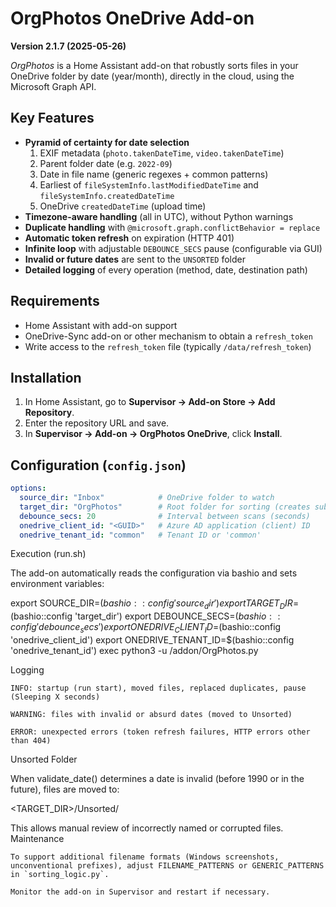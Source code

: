 # OrgPhotos OneDrive Add-on

**Version 2.1.7 (2025-05-26)**

*OrgPhotos* is a Home Assistant add-on that robustly sorts files in your OneDrive folder by date (year/month), directly in the cloud, using the Microsoft Graph API.

## Key Features

- **Pyramid of certainty for date selection**  
  1. EXIF metadata (`photo.takenDateTime`, `video.takenDateTime`)  
  2. Parent folder date (e.g. `2022-09`)  
  3. Date in file name (generic regexes + common patterns)  
  4. Earliest of `fileSystemInfo.lastModifiedDateTime` and `fileSystemInfo.createdDateTime`  
  5. OneDrive `createdDateTime` (upload time)  
- **Timezone-aware handling** (all in UTC), without Python warnings  
- **Duplicate handling** with `@microsoft.graph.conflictBehavior = replace`  
- **Automatic token refresh** on expiration (HTTP 401)  
- **Infinite loop** with adjustable `DEBOUNCE_SECS` pause (configurable via GUI)  
- **Invalid or future dates** are sent to the `UNSORTED` folder  
- **Detailed logging** of every operation (method, date, destination path)  

## Requirements

- Home Assistant with add-on support  
- OneDrive-Sync add-on or other mechanism to obtain a `refresh_token`  
- Write access to the `refresh_token` file (typically `/data/refresh_token`)  

## Installation

1. In Home Assistant, go to **Supervisor → Add-on Store → Add Repository**.  
2. Enter the repository URL and save.  
3. In **Supervisor → Add-on → OrgPhotos OneDrive**, click **Install**.  

## Configuration (`config.json`)

```yaml
options:
  source_dir: "Inbox"            # OneDrive folder to watch
  target_dir: "OrgPhotos"        # Root folder for sorting (creates subfolders)
  debounce_secs: 20              # Interval between scans (seconds)
  onedrive_client_id: "<GUID>"   # Azure AD application (client) ID
  onedrive_tenant_id: "common"   # Tenant ID or 'common'
```

Execution (run.sh)

The add-on automatically reads the configuration via bashio and sets environment variables:

export SOURCE_DIR=$(bashio::config 'source_dir')
export TARGET_DIR=$(bashio::config 'target_dir')
export DEBOUNCE_SECS=$(bashio::config 'debounce_secs')
export ONEDRIVE_CLIENT_ID=$(bashio::config 'onedrive_client_id')
export ONEDRIVE_TENANT_ID=$(bashio::config 'onedrive_tenant_id')
exec python3 -u /addon/OrgPhotos.py

Logging

    INFO: startup (run start), moved files, replaced duplicates, pause (Sleeping X seconds)

    WARNING: files with invalid or absurd dates (moved to Unsorted)

    ERROR: unexpected errors (token refresh failures, HTTP errors other than 404)

Unsorted Folder

When validate_date() determines a date is invalid (before 1990 or in the future), files are moved to:

<TARGET_DIR>/Unsorted/

This allows manual review of incorrectly named or corrupted files.
Maintenance

    To support additional filename formats (Windows screenshots, unconventional prefixes), adjust FILENAME_PATTERNS or GENERIC_PATTERNS in `sorting_logic.py`.

    Monitor the add-on in Supervisor and restart if necessary.
